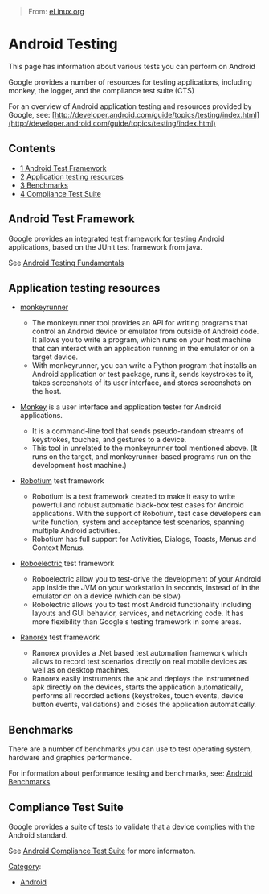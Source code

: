 > From: [eLinux.org](http://eLinux.org/Android_Testing "http://eLinux.org/Android_Testing")


# Android Testing



This page has information about various tests you can perform on Android

Google provides a number of resources for testing applications,
including monkey, the logger, and the compliance test suite (CTS)

For an overview of Android application testing and resources provided by
Google, see:
[http://developer.android.com/guide/topics/testing/index.html](http://developer.android.com/guide/topics/testing/index.html)

## Contents

-   [1 Android Test Framework](#android-test-framework)
-   [2 Application testing resources](#application-testing-resources)
-   [3 Benchmarks](#benchmarks)
-   [4 Compliance Test Suite](#compliance-test-suite)

## Android Test Framework

Google provides an integrated test framework for testing Android
applications, based on the JUnit test framework from java.

See [Android Testing
Fundamentals](http//developer-android.com/guide/topics/testing/testing-android-html)

## Application testing resources

-   [monkeyrunner](http//developer-android.com/guide/developing/tools/monkeyrunner-concepts-html)
    -   The monkeyrunner tool provides an API for writing programs that
        control an Android device or emulator from outside of Android
        code. It allows you to write a program, which runs on your host
        machine that can interact with an application running in the
        emulator or on a target device.
    -   With monkeyrunner, you can write a Python program that installs
        an Android application or test package, runs it, sends
        keystrokes to it, takes screenshots of its user interface, and
        stores screenshots on the host.

-   [Monkey](http//developer-android.com/guide/developing/tools/monkey-html)
    is a user interface and application tester for Android applications.
    -   It is a command-line tool that sends pseudo-random streams of
        keystrokes, touches, and gestures to a device.
    -   This tool in unrelated to the monkeyrunner tool mentioned above.
        (It runs on the target, and monkeyrunner-based programs run on
        the development host machine.)

-   [Robotium](http//code-google-com/p/robotium/) test framework
    -   Robotium is a test framework created to make it easy to write
        powerful and robust automatic black-box test cases for Android
        applications. With the support of Robotium, test case developers
        can write function, system and acceptance test scenarios,
        spanning multiple Android activities.
    -   Robotium has full support for Activities, Dialogs, Toasts, Menus
        and Context Menus.

-   [Roboelectric](http//pivotal-github-com/robolectric) test framework
    -   Roboelectric allow you to test-drive the development of your
        Android app inside the JVM on your workstation in seconds,
        instead of in the emulator on on a device (which can be slow)
    -   Robolectric allows you to test most Android functionality
        including layouts and GUI behavior, services, and networking
        code. It has more flexibility than Google's testing framework in
        some areas.

-   [Ranorex](http//www-ranorex.com/mobile-automation-testing/android-test-automation-html)
    test framework
    -   Ranorex provides a .Net based test automation framework which
        allows to record test scenarios directly on real mobile devices
        as well as on desktop machines.
    -   Ranorex easily instruments the apk and deploys the instrumetned
        apk directly on the devices, starts the application
        automatically, performs all recorded actions (keystrokes, touch
        events, device button events, validations) and closes the
        application automatically.

## Benchmarks

There are a number of benchmarks you can use to test operating system,
hardware and graphics performance.

For information about performance testing and benchmarks, see: [Android
Benchmarks](http://eLinux.org/Android-Benchmarks "Android Benchmarks")

## Compliance Test Suite

Google provides a suite of tests to validate that a device complies with
the Android standard.

See [Android Compliance Test
Suite](http://eLinux.org/Android-Compliance-Test-Suite "Android Compliance Test Suite")
for more informaton.


[Category](http://eLinux.org/SpecialCategories "Special:Categories"):

-   [Android](http://eLinux.org/CategoryAndroid "Category:Android")

